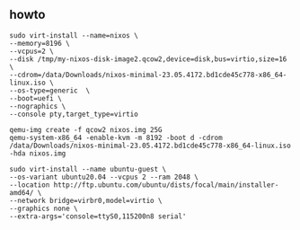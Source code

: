 ## howto

    sudo virt-install --name=nixos \
    --memory=8196 \
    --vcpus=2 \
    --disk /tmp/my-nixos-disk-image2.qcow2,device=disk,bus=virtio,size=16 \
    --cdrom=/data/Downloads/nixos-minimal-23.05.4172.bd1cde45c778-x86_64-linux.iso \
    --os-type=generic  \
    --boot=uefi \
    --nographics \
    --console pty,target_type=virtio

    qemu-img create -f qcow2 nixos.img 25G
    qemu-system-x86_64 -enable-kvm -m 8192 -boot d -cdrom /data/Downloads/nixos-minimal-23.05.4172.bd1cde45c778-x86_64-linux.iso -hda nixos.img

    sudo virt-install --name ubuntu-guest \
    --os-variant ubuntu20.04 --vcpus 2 --ram 2048 \
    --location http://ftp.ubuntu.com/ubuntu/dists/focal/main/installer-amd64/ \
    --network bridge=virbr0,model=virtio \
    --graphics none \
    --extra-args='console=ttyS0,115200n8 serial'
